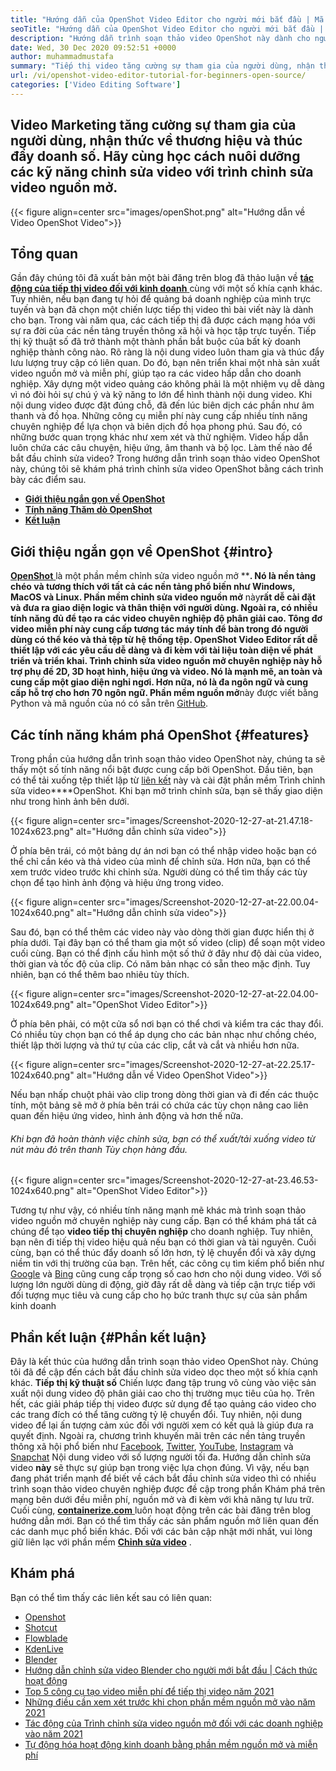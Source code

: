 ```yaml
---
title: "Hướng dẫn của OpenShot Video Editor cho người mới bắt đầu | Mã nguồn mở" 
seoTitle: "Hướng dẫn của OpenShot Video Editor cho người mới bắt đầu | Mã nguồn mở" 
description: "Hướng dẫn trình soạn thảo video OpenShot này dành cho người mới bắt đầu chỉnh sửa video. Đây là một trình soạn thảo video hợp thời trang cung cấp các tính năng như hoạt hình 3D và nhiều hơn nữa." 
date: Wed, 30 Dec 2020 09:52:51 +0000
author: muhammadmustafa
summary: "Tiếp thị video tăng cường sự tham gia của người dùng, nhận thức về thương hiệu và thúc đẩy doanh số. Chúng ta hãy học cách nuôi dưỡng các kỹ năng chỉnh sửa video với trình chỉnh sửa video nguồn mở." 
url: /vi/openshot-video-editor-tutorial-for-beginners-open-source/
categories: ['Video Editing Software']
---
```


## Video Marketing tăng cường sự tham gia của người dùng, nhận thức về thương hiệu và thúc đẩy doanh số. Hãy cùng học cách nuôi dưỡng các kỹ năng chỉnh sửa video với trình chỉnh sửa video nguồn mở.

{{< figure align=center src="images/openShot.png" alt="Hướng dẫn về Video OpenShot Video">}}


## Tổng quan
Gần đây chúng tôi đã xuất bản một bài đăng trên blog đã thảo luận về [  **tác động của tiếp thị video đối với kinh doanh**  ][1] cùng với một số khía cạnh khác. Tuy nhiên, nếu bạn đang tự hỏi để quảng bá doanh nghiệp của mình trực tuyến và bạn đã chọn một chiến lược tiếp thị video thì bài viết này là dành cho bạn. Trong vài năm qua, các cách tiếp thị đã được cách mạng hóa với sự ra đời của các nền tảng truyền thông xã hội và học tập trực tuyến. Tiếp thị kỹ thuật số đã trở thành một thành phần bắt buộc của bất kỳ doanh nghiệp thành công nào. Rõ ràng là nội dung video luôn tham gia và thúc đẩy lưu lượng truy cập có liên quan. Do đó, bạn nên triển khai một nhà sản xuất video nguồn mở và miễn phí, giúp tạo ra các video hấp dẫn cho doanh nghiệp.
Xây dựng một video quảng cáo không phải là một nhiệm vụ dễ dàng vì nó đòi hỏi sự chú ý và kỹ năng to lớn để hình thành nội dung video. Khi nội dung video được đặt đúng chỗ, đã đến lúc biên dịch các phần như âm thanh và đồ họa. Những công cụ miễn phí này cung cấp nhiều tính năng chuyên nghiệp để lựa chọn và biên dịch đồ họa phong phú. Sau đó, có những bước quan trọng khác như xem xét và thử nghiệm. Video hấp dẫn luôn chứa các câu chuyện, hiệu ứng, âm thanh và bộ lọc. Làm thế nào để bắt đầu chỉnh sửa video? Trong hướng dẫn trình soạn thảo video OpenShot này, chúng tôi sẽ khám phá trình chỉnh sửa video OpenShot bằng cách trình bày các điểm sau.
*  **[Giới thiệu ngắn gọn về OpenShot][2]**  
*  **[Tính năng Thăm dò OpenShot][3]**  
*  **[Kết luận][4]**  

## Giới thiệu ngắn gọn về OpenShot {#intro}

[  **OpenShot** ][5] là một phần mềm chỉnh sửa video nguồn mở ****. Nó là nền tảng chéo và tương thích với tất cả các nền tảng phổ biến như Windows, MacOS và Linux. Phần mềm chỉnh sửa video nguồn mở**  này**rất dễ cài đặt và đưa ra giao diện logic và thân thiện với người dùng. Ngoài ra, có nhiều tính năng đủ để tạo ra các video chuyên nghiệp độ phân giải cao. Tông đơ video miễn phí này cung cấp tương tác máy tính để bàn trong đó người dùng có thể kéo và thả tệp từ hệ thống tệp. OpenShot Video Editor rất dễ thiết lập với các yêu cầu dễ dàng và đi kèm với tài liệu toàn diện về phát triển và triển khai.
Trình chỉnh sửa video nguồn mở  **chuyên nghiệp này**  hỗ trợ phụ đề 2D, 3D hoạt hình, hiệu ứng và video. Nó là mạnh mẽ, an toàn và cung cấp một giao diện nghỉ ngơi. Hơn nữa, nó là đa ngôn ngữ và cung cấp hỗ trợ cho hơn 70 ngôn ngữ. Phần mềm nguồn mở**này được viết bằng Python và mã nguồn của nó có sẵn trên [GitHub][6].

## Các tính năng khám phá OpenShot {#features}

Trong phần của hướng dẫn trình soạn thảo video OpenShot này, chúng ta sẽ thấy một số tính năng nổi bật được cung cấp bởi OpenShot. Đầu tiên, bạn có thể tải xuống tệp thiết lập từ [liên kết][7] này và cài đặt phần mềm Trình chỉnh sửa video****OpenShot.
Khi bạn mở trình chỉnh sửa, bạn sẽ thấy giao diện như trong hình ảnh bên dưới.

{{< figure align=center src="images/Screenshot-2020-12-27-at-21.47.18-1024x623.png" alt="Hướng dẫn chỉnh sửa video">}}

Ở phía bên trái, có một bảng dự án nơi bạn có thể nhập video hoặc bạn có thể chỉ cần kéo và thả video của mình để chỉnh sửa. Hơn nữa, bạn có thể xem trước video trước khi chỉnh sửa. Người dùng có thể tìm thấy các tùy chọn để tạo hình ảnh động và hiệu ứng trong video.

{{< figure align=center src="images/Screenshot-2020-12-27-at-22.00.04-1024x640.png" alt="Hướng dẫn chỉnh sửa video">}}

Sau đó, bạn có thể thêm các video này vào dòng thời gian được hiển thị ở phía dưới. Tại đây bạn có thể tham gia một số video (clip) để soạn một video cuối cùng. Bạn có thể định cấu hình một số thứ ở đây như độ dài của video, thời gian và tốc độ của clip. Có năm bản nhạc có sẵn theo mặc định. Tuy nhiên, bạn có thể thêm bao nhiêu tùy thích.

{{< figure align=center src="images/Screenshot-2020-12-27-at-22.04.00-1024x649.png" alt="OpenShot Video Editor">}}

Ở phía bên phải, có một cửa sổ nơi bạn có thể chơi và kiểm tra các thay đổi. Có nhiều tùy chọn bạn có thể áp dụng cho các bản nhạc như chồng chéo, thiết lập thời lượng và thứ tự của các clip, cắt và cắt và nhiều hơn nữa.

{{< figure align=center src="images/Screenshot-2020-12-27-at-22.25.17-1024x640.png" alt="Hướng dẫn về Video OpenShot Video">}}

Nếu bạn nhấp chuột phải vào clip trong dòng thời gian và đi đến các thuộc tính, một bảng sẽ mở ở phía bên trái có chứa các tùy chọn nâng cao liên quan đến hiệu ứng video, hình ảnh động và hơn thế nữa.

###### Khi bạn đã hoàn thành việc chỉnh sửa, bạn có thể xuất/tải xuống video từ nút màu đỏ trên thanh Tùy chọn hàng đầu.

{{< figure align=center src="images/Screenshot-2020-12-27-at-23.46.53-1024x640.png" alt="OpenShot Video Editor">}}

Tương tự như vậy, có nhiều tính năng mạnh mẽ khác mà trình soạn thảo video nguồn mở chuyên nghiệp này cung cấp. Bạn có thể khám phá tất cả chúng để tạo  **video tiếp thị chuyên nghiệp**  cho doanh nghiệp. Tuy nhiên, bạn nên đi tiếp thị video hiệu quả nếu bạn có thời gian và tài nguyên. Cuối cùng, bạn có thể thúc đẩy doanh số lớn hơn, tỷ lệ chuyển đổi và xây dựng niềm tin với thị trường của bạn. Trên hết, các công cụ tìm kiếm phổ biến như [Google][8] và [Bing][9] cũng cung cấp trọng số cao hơn cho nội dung video. Với số lượng lớn người dùng di động, giờ đây rất dễ dàng và tiếp cận trực tiếp với đối tượng mục tiêu và cung cấp cho họ bức tranh thực sự của sản phẩm kinh doanh

## Phần kết luận {#Phần kết luận}

Đây là kết thúc của hướng dẫn trình soạn thảo video OpenShot này. Chúng tôi đã đề cập đến cách bắt đầu chỉnh sửa video dọc theo một số khía cạnh khác.  **Tiếp thị kỹ thuật số** Chiến lược đang tập trung vô cùng vào việc sản xuất nội dung video độ phân giải cao cho thị trường mục tiêu của họ. Trên hết, các giải pháp tiếp thị video được sử dụng để tạo quảng cáo video cho các trang đích có thể tăng cường tỷ lệ chuyển đổi. Tuy nhiên, nội dung video để lại ấn tượng cảm xúc đối với người xem có kết quả là giúp đưa ra quyết định. Ngoài ra, chương trình khuyến mãi trên các nền tảng truyền thông xã hội phổ biến như [Facebook][10], [Twitter][11], [YouTube][12], [Instagram][13] và [Snapchat][14] Nội dung video với số lượng người tối đa. Hướng dẫn chỉnh sửa video **này**  sẽ thực sự giúp bạn trong việc lựa chọn đúng. Vì vậy, nếu bạn đang phát triển mạnh để biết về cách bắt đầu chỉnh sửa video thì có nhiều trình soạn thảo video chuyên nghiệp được đề cập trong phần Khám phá trên mạng bên dưới đều miễn phí, nguồn mở và đi kèm với khả năng tự lưu trữ.
Cuối cùng, [  **containerize.com** ][15] luôn hoạt động trên các bài đăng trên blog hướng dẫn mới. Bạn có thể tìm thấy các sản phẩm nguồn mở liên quan đến các danh mục phổ biến khác. Đối với các bản cập nhật mới nhất, vui lòng giữ liên lạc với phần mềm **[Chỉnh sửa video][16]**  .

## Khám phá
Bạn có thể tìm thấy các liên kết sau có liên quan:
  * [Openshot][5]
  * [Shotcut][17]
  * [Flowblade][18]
  * [KdenLive][19]
  * [Blender][20]
  * [Hướng dẫn chỉnh sửa video Blender cho người mới bắt đầu | Cách thức hoạt động][21]
  * [Top 5 công cụ tạo video miễn phí để tiếp thị video năm 2021][22]
  * [Những điều cần xem xét trước khi chọn phần mềm nguồn mở vào năm 2021][23]
  * [Tác động của Trình chỉnh sửa video nguồn mở đối với các doanh nghiệp vào năm 2021][1]
  * [Tự động hóa hoạt động kinh doanh bằng phần mềm nguồn mở và miễn phí][24]



 [1]: https://blog.containerize.com/video-editing-software/how-video-editing-software-improves-business-video-marketing/
 [2]: #intro
 [3]: #features
 [4]: #Conclusion
 [5]: https://products.containerize.com/video-editing-software/openshot
 [6]: https://github.com/OpenShot/openshot-qt
 [7]: https://www.openshot.org/download/
 [8]: https://www.google.com/
 [9]: https://www.bing.com/
 [10]: https://www.facebook.com/
 [11]: https://twitter.com/home
 [12]: https://www.youtube.com/
 [13]: http://instagram.com
 [14]: https://www.snapchat.com/
 [15]: https://www.containerize.com/
 [16]: https://products.containerize.com/video-editing-software
 [17]: https://products.containerize.com/video-editing-software/shotcut
 [18]: https://products.containerize.com/video-editing-software/flowblade
 [19]: https://products.containerize.com/video-editing-software/kdenlive
 [20]: https://products.containerize.com/video-editing-software/blender
 [21]: https://blog.containerize.com/video-editing-software/blender-video-editing-tutorial-for-beginners/
 [22]: https://blog.containerize.com/video-editing-software/top-5-open-source-video-editor-software-for-video-marketing/
 [23]: https://blog.containerize.com/cmdb-software/things-to-review-before-opting-open-source-software-in-2021/
 [24]: https://blog.containerize.com/blogging/automate-business-operations-using-open-source-software/
